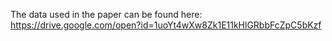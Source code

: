 The data used in the paper can be found here: https://drive.google.com/open?id=1uoYt4wXw8Zk1E11kHlGRbbFcZpC5bKzf